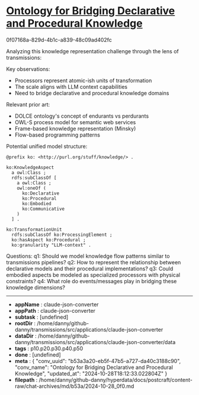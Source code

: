 # [Ontology for Bridging Declarative and Procedural Knowledge](https://claude.ai/chat/b53a3a20-eb5f-47b5-a727-da40c3188c90)

0f07168a-829d-4b1c-a839-48c09ad402fc

 Analyzing this knowledge representation challenge through the lens of transmissions:

Key observations:
- Processors represent atomic-ish units of transformation
- The scale aligns with LLM context capabilities
- Need to bridge declarative and procedural knowledge domains

Relevant prior art:
- DOLCE ontology's concept of endurants vs perdurants
- OWL-S process model for semantic web services
- Frame-based knowledge representation (Minsky)
- Flow-based programming patterns

Potential unified model structure:

```turtle
@prefix ko: <http://purl.org/stuff/knowledge/> .

ko:KnowledgeAspect
  a owl:Class ;
  rdfs:subClassOf [
    a owl:Class ;
    owl:oneOf (
      ko:Declarative 
      ko:Procedural
      ko:Embodied
      ko:Communicative
    )
  ] .

ko:TransformationUnit
  rdfs:subClassOf ko:ProcessingElement ;
  ko:hasAspect ko:Procedural ;
  ko:granularity "LLM-context" .
```

Questions:
q1: Should we model knowledge flow patterns similar to transmissions pipelines?
q2: How to represent the relationship between declarative models and their procedural implementations?
q3: Could embodied aspects be modeled as specialized processors with physical constraints?
q4: What role do events/messages play in bridging these knowledge dimensions?

---

* **appName** : claude-json-converter
* **appPath** : claude-json-converter
* **subtask** : [undefined]
* **rootDir** : /home/danny/github-danny/transmissions/src/applications/claude-json-converter
* **dataDir** : /home/danny/github-danny/transmissions/src/applications/claude-json-converter/data
* **tags** : p10.p20.p30.p40.p50
* **done** : [undefined]
* **meta** : {
  "conv_uuid": "b53a3a20-eb5f-47b5-a727-da40c3188c90",
  "conv_name": "Ontology for Bridging Declarative and Procedural Knowledge",
  "updated_at": "2024-10-28T18:12:33.022804Z"
}
* **filepath** : /home/danny/github-danny/hyperdata/docs/postcraft/content-raw/chat-archives/md/b53a/2024-10-28_0f0.md